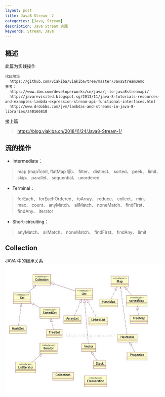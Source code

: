```yaml
---
layout: post
title: Java8 Stream -2
categories: [Java, Stream]
description: Java Stream 实践
keywords: Stream, Java
---
```


## 概述
此篇为实践操作


```
代码地址
  https://github.com/viakiba/viakiba/tree/master/JavaStreamDemo
参考：
  https://www.ibm.com/developerworks/cn/java/j-lo-java8streamapi/
  http://javarevisited.blogspot.sg/2013/11/java-8-tutorials-resources-and-examples-lambda-expression-stream-api-functional-interfaces.html
  http://www.drdobbs.com/jvm/lambdas-and-streams-in-java-8-libraries/240166818
```

接上篇
> https://blog.viakiba.cn/2018/11/24/Java8-Stream-1/

## 流的操作

* Intermediate：
>map (mapToInt, flatMap 等)、 filter、 distinct、 sorted、 peek、 limit、 skip、 parallel、 sequential、 unordered


* Terminal：
>forEach、 forEachOrdered、 toArray、 reduce、 collect、 min、 max、 count、 anyMatch、 allMatch、 noneMatch、 findFirst、 findAny、 iterator

* Short-circuiting：
>anyMatch、 allMatch、 noneMatch、 findFirst、 findAny、 limit

## Collection

JAVA 中的继承关系
![mdc](/images/post/201812/16.png)
